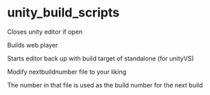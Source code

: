 # unity_build_scripts

Closes unity editor if open

Builds web player

Starts editor back up with build target of standalone (for unityVS)

Modify nextbuildnumber file to your liking

The number in that file is used as the build number for the next build
